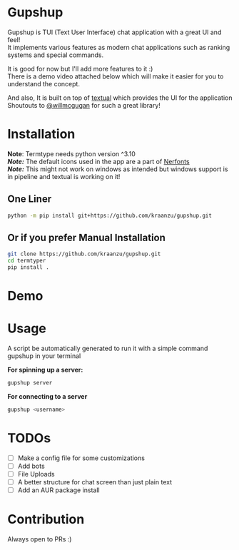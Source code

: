 # Gupshup 

Gupshup is TUI (Text User Interface) chat application with a great UI and feel! </br>
It implements various features as modern chat applications
such as ranking systems and special commands. </br>

It is good for now but I'll add more features to it :) </br>
There is a demo video attached below which will make it easier for you to understand the concept.

And also, It is built on top of [textual](https://github.com/Textualize/textual) which provides the UI for the application</br>
Shoutouts to [@willmcgugan](https://github.com/willmcgugan) for such a great library!

# Installation

**Note**: Termtype needs python version ^3.10</br>
***Note:*** The default icons used in the app are a part of [Nerfonts](https://www.nerdfonts.com/) </br>
***Note:*** This might not work on windows as intended but windows support is in pipeline and textual is working on it!

## One Liner
```bash
python -m pip install git+https://github.com/kraanzu/gupshup.git
```

## Or if you prefer Manual Installation
``` bash
git clone https://github.com/kraanzu/gupshup.git
cd termtyper
pip install .
```

# Demo

# Usage
A script be automatically generated to run it with a simple command gupshup in your terminal

**For spinning up a server:**
```bash
gupshup server
```

**For connecting to a server**
```bash
gupshup <username> 
```

# TODOs
- [ ] Make a config file for some customizations
- [ ] Add bots 
- [ ] File Uploads
- [ ] A better structure for chat screen than just plain text
- [ ] Add an AUR package install 

# Contribution 
Always open to PRs :)
